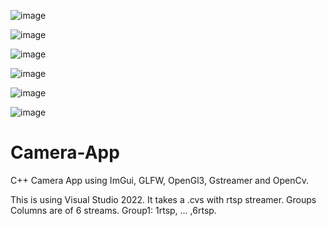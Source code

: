
![image](https://github.com/Walmy20/Camera-App/assets/74880546/2d009c31-41c8-4217-8de2-04ab2a564670)

![image](https://github.com/Walmy20/Camera-App/assets/74880546/27cc55da-bcd5-45d7-a4b0-61499b9b8d11)

![image](https://github.com/Walmy20/Camera-App/assets/74880546/2d12b74f-e3de-4ac4-a49e-1c2d745173c4)

![image](https://github.com/Walmy20/Camera-App/assets/74880546/1be6fa54-1fb2-4e8a-85b7-662de718c8d9)


![image](https://github.com/user-attachments/assets/8ec49cd8-db47-44d9-a7c7-a6551be451c4)


![image](https://github.com/user-attachments/assets/607fab15-af46-4f40-9418-a4f49bd38a9c)



# Camera-App
C++ Camera App using ImGui, GLFW, OpenGl3, Gstreamer and OpenCv.

This is using Visual Studio 2022. It takes a .cvs with rtsp streamer. Groups Columns are of 6 streams. Group1: 1rtsp, ... ,6rtsp.
